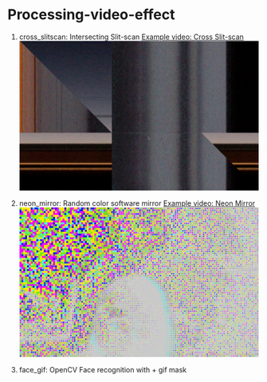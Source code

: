# Processing-video-effect
1. cross_slitscan: Intersecting Slit-scan
[Example video: Cross Slit-scan](https://youtu.be/fM_kXCMdAzQ) 
![screenshot02](/cross_slitscan/scerrnshot02.png)

2. neon_mirror: Random color software mirror
[Example video: Neon Mirror](https://youtu.be/ys5f7pwS5vw)
![screenshot01](/neon_mirror/screenshot01.png)

3. face_gif: OpenCV Face recognition with + gif mask
